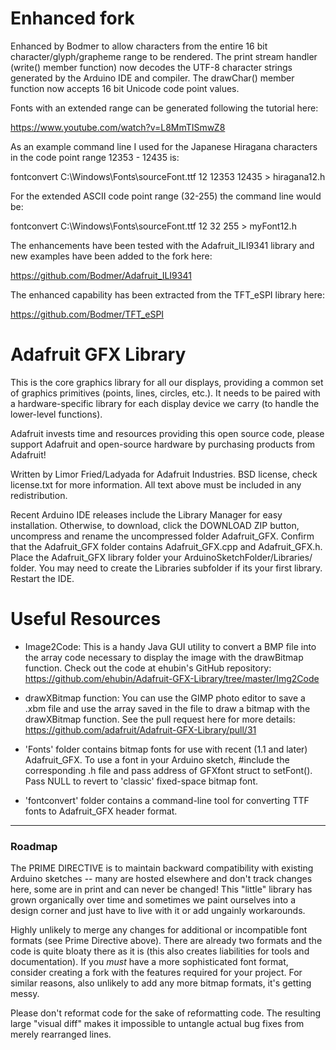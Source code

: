# Enhanced fork #

Enhanced by Bodmer to allow characters from the entire 16 bit character/glyph/grapheme range to be rendered.  The print stream handler (write() member function) now decodes the UTF-8 character strings generated by the Arduino IDE and compiler. The drawChar() member function now accepts 16 bit Unicode code point values.

Fonts with an extended range can be generated following the tutorial here:

https://www.youtube.com/watch?v=L8MmTISmwZ8

As an example command line I used for the Japanese Hiragana characters in the code point range 12353 - 12435 is:

  fontconvert C:\Windows\Fonts\sourceFont.ttf 12 12353 12435 > hiragana12.h

For the extended ASCII code point range (32-255) the command line would be:

  fontconvert C:\Windows\Fonts\sourceFont.ttf 12 32 255 > myFont12.h

The enhancements have been tested with the Adafruit_ILI9341 library and new examples have been added to the fork here:

https://github.com/Bodmer/Adafruit_ILI9341

The enhanced capability has been extracted from the TFT_eSPI library here:

https://github.com/Bodmer/TFT_eSPI


# Adafruit GFX Library #

This is the core graphics library for all our displays, providing a common set of graphics primitives (points, lines, circles, etc.). It needs to be paired with a hardware-specific library for each display device we carry (to handle the lower-level functions).

Adafruit invests time and resources providing this open source code, please support Adafruit and open-source hardware by purchasing products from Adafruit!

Written by Limor Fried/Ladyada for Adafruit Industries.
BSD license, check license.txt for more information.
All text above must be included in any redistribution.

Recent Arduino IDE releases include the Library Manager for easy installation. Otherwise, to download, click the DOWNLOAD ZIP button, uncompress and rename the uncompressed folder Adafruit_GFX. Confirm that the Adafruit_GFX folder contains Adafruit_GFX.cpp and Adafruit_GFX.h. Place the Adafruit_GFX library folder your ArduinoSketchFolder/Libraries/ folder. You may need to create the Libraries subfolder if its your first library. Restart the IDE.

# Useful Resources

- Image2Code: This is a handy Java GUI utility to convert a BMP file into the array code necessary to display the image with the drawBitmap function. Check out the code at ehubin's GitHub repository: https://github.com/ehubin/Adafruit-GFX-Library/tree/master/Img2Code

- drawXBitmap function: You can use the GIMP photo editor to save a .xbm file and use the array saved in the file to draw a bitmap with the drawXBitmap function. See the pull request here for more details: https://github.com/adafruit/Adafruit-GFX-Library/pull/31

- 'Fonts' folder contains bitmap fonts for use with recent (1.1 and later) Adafruit_GFX. To use a font in your Arduino sketch, \#include the corresponding .h file and pass address of GFXfont struct to setFont(). Pass NULL to revert to 'classic' fixed-space bitmap font.

- 'fontconvert' folder contains a command-line tool for converting TTF fonts to Adafruit_GFX header format.

---

### Roadmap

The PRIME DIRECTIVE is to maintain backward compatibility with existing Arduino sketches -- many are hosted elsewhere and don't track changes here, some are in print and can never be changed! This "little" library has grown organically over time and sometimes we paint ourselves into a design corner and just have to live with it or add ungainly workarounds.

Highly unlikely to merge any changes for additional or incompatible font formats (see Prime Directive above). There are already two formats and the code is quite bloaty there as it is (this also creates liabilities for tools and documentation). If you *must* have a more sophisticated font format, consider creating a fork with the features required for your project. For similar reasons, also unlikely to add any more bitmap formats, it's getting messy.

Please don't reformat code for the sake of reformatting code. The resulting large "visual diff" makes it impossible to untangle actual bug fixes from merely rearranged lines.
